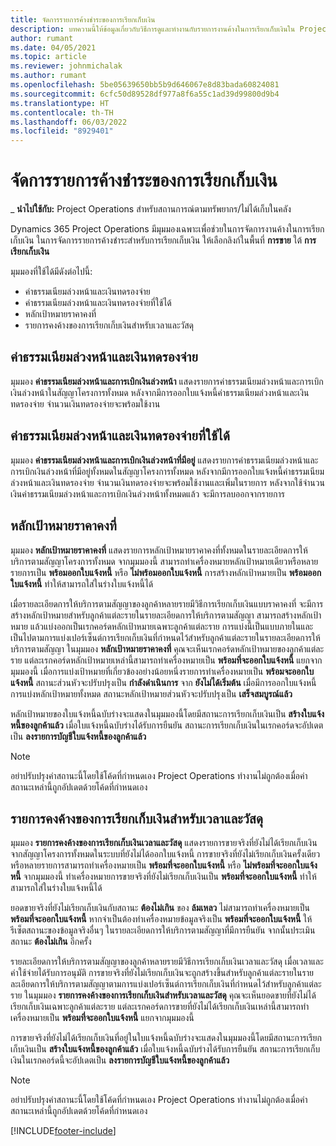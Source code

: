 ```yaml
---
title: จัดการรายการค้างชำระของการเรียกเก็บเงิน
description: บทความนี้ให้ข้อมูลเกี่ยวกับวิธีการดูและทำงานกับรายการงานค้างในการเรียกเก็บเงินใน Project Operations
author: rumant
ms.date: 04/05/2021
ms.topic: article
ms.reviewer: johnmichalak
ms.author: rumant
ms.openlocfilehash: 5be05639650bb5b9d646067e8d83bada60824081
ms.sourcegitcommit: 6cfc50d89528df977a8f6a55c1ad39d99800d9b4
ms.translationtype: HT
ms.contentlocale: th-TH
ms.lasthandoff: 06/03/2022
ms.locfileid: "8929401"
---
```

# <a name="manage-billing-backlog"></a>จัดการรายการค้างชำระของการเรียกเก็บเงิน

_ **นำไปใช้กับ:** Project Operations สำหรับสถานการณ์ตามทรัพยากร/ไม่ได้เก็บในคลัง

Dynamics 365 Project Operations มีมุมมองเฉพาะเพื่อช่วยในการจัดการงานค้างในการเรียกเก็บเงิน ในการจัดการรายการค้างชำระสำหรับการเรียกเก็บเงิน ให้เลือกลิงก์ในพื้นที่ **การขาย** ใต้ **การเรียกเก็บเงิน** 

มุมมองที่ใช้ได้มีดังต่อไปนี้:

- ค่าธรรมเนียมล่วงหน้าและเงินทดรองจ่าย
- ค่าธรรมเนียมล่วงหน้าและเงินทดรองจ่ายที่ใช้ได้
- หลักเป้าหมายราคาคงที่
- รายการคงค้างของการเรียกเก็บเงินสำหรับเวลาและวัสดุ

## <a name="retainers-and-advances"></a>ค่าธรรมเนียมล่วงหน้าและเงินทดรองจ่าย

มุมมอง **ค่าธรรมเนียมล่วงหน้าและการเบิกเงินล่วงหน้า** แสดงรายการค่าธรรมเนียมล่วงหน้าและการเบิกเงินล่วงหน้าในสัญญาโครงการทั้งหมด หลังจากมีการออกใบแจ้งหนี้ค่าธรรมเนียมล่วงหน้าและเงินทดรองจ่าย จำนวนเงินทดรองจ่ายจะพร้อมใช้งาน

## <a name="available-retainers-and-advances"></a>ค่าธรรมเนียมล่วงหน้าและเงินทดรองจ่ายที่ใช้ได้

มุมมอง **ค่าธรรมเนียมล่วงหน้าและการเบิกเงินล่วงหน้าที่มีอยู่** แสดงรายการค่าธรรมเนียมล่วงหน้าและการเบิกเงินล่วงหน้าที่มีอยู่ทั้งหมดในสัญญาโครงการทั้งหมด หลังจากมีการออกใบแจ้งหนี้ค่าธรรมเนียมล่วงหน้าและเงินทดรองจ่าย จำนวนเงินทดรองจ่ายจะพร้อมใช้งานและเพิ่มในรายการ หลังจากใช้จำนวนเงินค่าธรรมเนียมล่วงหน้าและการเบิกเงินล่วงหน้าทั้งหมดแล้ว จะมีการลบออกจากรายการ

## <a name="fixed-price-milestones"></a>หลักเป้าหมายราคาคงที่

มุมมอง **หลักเป้าหมายราคาคงที่** แสดงรายการหลักเป้าหมายราคาคงที่ทั้งหมดในรายละเอียดการให้บริการตามสัญญาโครงการทั้งหมด จากมุมมองนี้ สามารถทำเครื่องหมายหลักเป้าหมายเดียวหรือหลายรายการเป็น **พร้อมออกใบแจ้งหนี้** หรือ **ไม่พร้อมออกใบแจ้งหนี้** การสร้างหลักเป้าหมายเป็น **พร้อมออกใบแจ้งหนี้** ทำให้สามารถใส่ในร่างใบแจ้งหนี้ได้

เมื่อรายละเอียดการให้บริการตามสัญญาของลูกค้าหลายรายมีวิธีการเรียกเก็บเงินแบบราคาคงที่ จะมีการสร้างหลักเป้าหมายสำหรับลูกค้าแต่ละรายในรายละเอียดการให้บริการตามสัญญา สามารถสร้างหลักเป้าหมาย แล้วแบ่งออกเป็นเรกคอร์ดหลักเป้าหมายเฉพาะลูกค้าแต่ละราย การแบ่งนี้เป็นแบบภายในและเป็นไปตามการแบ่งเปอร์เซ็นต์การเรียกเก็บเงินที่กำหนดไว้สำหรับลูกค้าแต่ละรายในรายละเอียดการให้บริการตามสัญญา ในมุมมอง **หลักเป้าหมายราคาคงที่** คุณจะเห็นเรกคอร์ดหลักเป้าหมายของลูกค้าแต่ละราย แต่ละเรกคอร์ดหลักเป้าหมายเหล่านี้สามารถทำเครื่องหมายเป็น **พร้อมที่จะออกใบแจ้งหนี้** แยกจากมุมมองนี้ เมื่อการแบ่งเป้าหมายที่เกี่ยวข้องอย่างน้อยหนึ่งรายการทำเครื่องหมายเป็น **พร้อมจะออกใบแจ้งหนี้** สถานะส่วนหัวจะปรับปรุงเป็น **กำลังดำเนินการ** จาก **ยังไม่ได้เริ่มต้น** เมื่อมีการออกใบแจ้งหนี้การแบ่งหลักเป้าหมายทั้งหมด สถานะหลักเป้าหมายส่วนหัวจะปรับปรุงเป็น **เสร็จสมบูรณ์แล้ว**

หลักเป้าหมายของใบแจ้งหนี้ฉบับร่างจะแสดงในมุมมองนี้โดยมีสถานะการเรียกเก็บเงินเป็น **สร้างใบแจ้งหนี้ของลูกค้าแล้ว** เมื่อใบแจ้งหนี้ฉบับร่างได้รับการยืนยัน สถานะการเรียกเก็บเงินในเรกคอร์ดจะอัปเดตเป็น **ลงรายการบัญชีใบแจ้งหนี้ของลูกค้าแล้ว** 

> [!NOTE] 
> อย่าปรับปรุงค่าสถานะนี้โดยใช้โค้ดที่กำหนดเอง Project Operations ทำงานไม่ถูกต้องเมื่อค่าสถานะเหล่านี้ถูกอัปเดตด้วยโค้ดที่กำหนดเอง

## <a name="time-and-material-billing-backlog"></a>รายการคงค้างของการเรียกเก็บเงินสำหรับเวลาและวัสดุ

มุมมอง **รายการคงค้างของการเรียกเก็บเงินเวลาและวัสดุ** แสดงรายการขายจริงที่ยังไม่ได้เรียกเก็บเงินจากสัญญาโครงการทั้งหมดในระบบที่ยังไม่ได้ออกใบแจ้งหนี้ การขายจริงที่ยังไม่เรียกเก็บเงินครั้งเดียวหรือหลายรายการสามารถทำเครื่องหมายเป็น **พร้อมที่จะออกใบแจ้งหนี้** หรือ **ไม่พร้อมที่จะออกใบแจ้งหนี้** จากมุมมองนี้ ทำเครื่องหมายการขายจริงที่ยังไม่เรียกเก็บเงินเป็น **พร้อมที่จะออกใบแจ้งหนี้** ทำให้สามารถใส่ในร่างใบแจ้งหนี้ได้

ยอดขายจริงที่ยังไม่เรียกเก็บเงินกับสถานะ **ต้องไม่เกิน** ของ **ล้มเหลว** ไม่สามารถทำเครื่องหมายเป็น **พร้อมที่จะออกใบแจ้งหนี้** หากจำเป็นต้องทำเครื่องหมายข้อมูลจริงเป็น **พร้อมที่จะออกใบแจ้งหนี้** ให้รีเซ็ตสถานะของข้อมูลจริงอื่นๆ ในรายละเอียดการให้บริการตามสัญญาที่มีการยืนยัน จากนั้นประเมินสถานะ **ต้องไม่เกิน** อีกครั้ง

รายละเอียดการให้บริการตามสัญญาของลูกค้าหลายรายมีวิธีการเรียกเก็บเงินเวลาและวัสดุ เมื่อเวลาและค่าใช้จ่ายได้รับการอนุมัติ การขายจริงที่ยังไม่เรียกเก็บเงินจะถูกสร้างขึ้นสำหรับลูกค้าแต่ละรายในรายละเอียดการให้บริการตามสัญญาตามการแบ่งเปอร์เซ็นต์การเรียกเก็บเงินที่กำหนดไว้สำหรับลูกค้าแต่ละราย ในมุมมอง **รายการคงค้างของการเรียกเก็บเงินสำหรับเวลาและวัสดุ** คุณจะเห็นยอดขายที่ยังไม่ได้เรียกเก็บเงินเฉพาะลูกค้าแต่ละราย แต่ละเรกคอร์ดการขายที่ยังไม่ได้เรียกเก็บเงินเหล่านี้สามารถทำเครื่องหมายเป็น **พร้อมที่จะออกใบแจ้งหนี้** แยกจากมุมมองนี้

การขายจริงที่ยังไม่ได้เรียกเก็บเงินที่อยู่ในใบแจ้งหนี้ฉบับร่างจะแสดงในมุมมองนี้โดยมีสถานะการเรียกเก็บเงินเป็น **สร้างใบแจ้งหนี้ของลูกค้าแล้ว** เมื่อใบแจ้งหนี้ฉบับร่างได้รับการยืนยัน สถานะการเรียกเก็บเงินในเรกคอร์ดนี้จะอัปเดตเป็น **ลงรายการบัญชีใบแจ้งหนี้ของลูกค้าแล้ว** 

> [!NOTE] 
> อย่าปรับปรุงค่าสถานะนี้โดยใช้โค้ดที่กำหนดเอง Project Operations ทำงานไม่ถูกต้องเมื่อค่าสถานะเหล่านี้ถูกอัปเดตด้วยโค้ดที่กำหนดเอง


[!INCLUDE[footer-include](../includes/footer-banner.md)]
